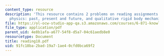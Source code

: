 ```yaml
---
content_type: resource
description: 'This resource contains 2 problems on reading assignments on qualitative
  physics: past, present and future, and qualitative rigid body mechanics.'
file: https://ol-ocw-studio-app-qa.s3.amazonaws.com/courses/6-871-knowledge-based-applications-systems-spring-2005/91fc18ba2bad19a71ae40cfd0bca69f2_reading18.pdf
file_type: application/pdf
parent_uid: 4e8b1afa-a677-54f8-d5a7-04c61aedb8e0
resourcetype: Document
title: reading18.pdf
uid: 91fc18ba-2bad-19a7-1ae4-0cfd0bca69f2
---
```


